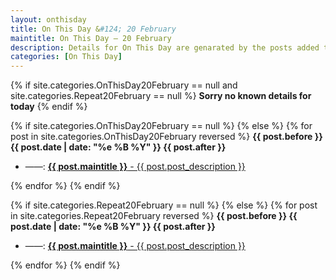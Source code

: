 ```yaml
---
layout: onthisday
title: On This Day &#124; 20 February
maintitle: On This Day — 20 February
description: Details for On This Day are genarated by the posts added to the website so the content is subject to changes/updates over time.
categories: [On This Day]
---
```


{% if site.categories.OnThisDay20February == null and site.categories.Repeat20February == null %}
<strong>Sorry no known details for today</strong>
{% endif %}

{% if site.categories.OnThisDay20February == null %}
{% else %}
{% for post in site.categories.OnThisDay20February reversed %}
<strong>{{ post.before }} {{ post.date | date: "%e %B %Y" }} {{ post.after }}</strong>
<ul>
<li> ——: <a href="{{ post.url }}"><strong>{{ post.maintitle }}</strong> - {{ post.post_description }}</a></li>
</ul>
{% endfor %}
{% endif %}

{% if site.categories.Repeat20February == null %}
{% else %}
{% for post in site.categories.Repeat20February reversed %}
<strong>{{ post.before }} {{ post.date | date: "%e %B %Y" }} {{ post.after }}</strong>
<ul>
<li> ——: <a href="{{ post.url }}"><strong>{{ post.maintitle }}</strong> - {{ post.post_description }}</a></li>
</ul>
{% endfor %}
{% endif %}
